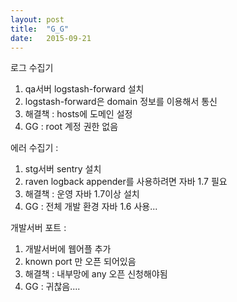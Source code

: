 ```yaml
---
layout: post
title:  "G_G"
date:   2015-09-21
---
```


로그 수집기
1. qa서버 logstash-forward 설치
2. logstash-forward은 domain 정보를 이용해서 통신
3. 해결책 : hosts에 도메인 설정
4. GG : root 계정 권한 없음

에러 수집기 : 
  1. stg서버 sentry 설치
  2. raven logback appender를 사용하려면 자바 1.7 필요
  3. 해결책 : 운영 자바 1.7이상 설치
  4. GG : 전체 개발 환경 자바 1.6 사용...

개발서버 포트 : 
  1. 개발서버에 웹어플 추가 
  2. known port 만 오픈 되어있음
  3. 해결책 : 내부망에 any 오픈 신청해야됨
  4. GG : 귀찮음....
